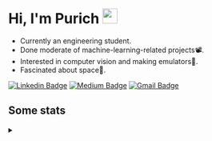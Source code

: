 <h1 align="left">Hi, I'm Purich
<img src="https://media.giphy.com/media/hvRJCLFzcasrR4ia7z/giphy.gif" width="30px"/></h1>

* Currently an engineering student.
* Done moderate of machine-learning-related projects:film_projector:.
* Interested in computer vision and making emulators:space_invader:.
* Fascinated about space:milky_way:.

[![Linkedin Badge](https://img.shields.io/badge/-Purich-blue?style=flat-square&logo=Linkedin&logoColor=white&link=https://www.linkedin.com/in/purich-siritip-16b3b3255/)](https://www.linkedin.com/in/purich-siritip-16b3b3255) [![Medium Badge](https://img.shields.io/badge/-@purich-gray?style=flat-square&labelColor=000000&logo=Medium&link=https://medium.com/@phuritsiritip)](https://medium.com/@phuritsiritip)
[![Gmail Badge](https://img.shields.io/badge/-mark.phurit@gmail.com-c14438?style=flat-square&logo=Gmail&logoColor=white&link=mailto:mark.phurit@gmail.com)](mailto:mark.phurit@gmail.com)

## Some stats

<details>
  <summary></summary>
  
  <!--START_SECTION:waka-->
**I'm an Early 🐤** 

```text
🌞 Morning                238 commits         █████████░░░░░░░░░░░░░░░░   36.34 % 
🌆 Daytime                213 commits         ████████░░░░░░░░░░░░░░░░░   32.52 % 
🌃 Evening                169 commits         ██████░░░░░░░░░░░░░░░░░░░   25.80 % 
🌙 Night                  35 commits          █░░░░░░░░░░░░░░░░░░░░░░░░   05.34 % 
```


📊 **This Week I Spent My Time On** 

```text
💬 Programming Languages: 
Python                   3 mins              █████████████████████████   100.00 % 

🐱‍💻 Projects: 
sd-webui-controlnet      3 mins              █████████████████████████   100.00 % 
```


<!--END_SECTION:waka-->

  <!--START_SECTION:waka-simple-->

```text
From: 19 January 2023 - To: 21 June 2023

Total Time: 42 hrs 44 mins

Python       38 hrs 30 mins  ██████████████████████▓░░   90.07 %
C++          1 hr 42 mins    █░░░░░░░░░░░░░░░░░░░░░░░░   04.00 %
YAML         50 mins         ▒░░░░░░░░░░░░░░░░░░░░░░░░   01.98 %
Markdown     34 mins         ▒░░░░░░░░░░░░░░░░░░░░░░░░   01.36 %
Git Config   16 mins         ░░░░░░░░░░░░░░░░░░░░░░░░░   00.64 %
Text         11 mins         ░░░░░░░░░░░░░░░░░░░░░░░░░   00.46 %
```

<!--END_SECTION:waka-simple-->

  <!--![Anurag's GitHub stats](https://github-readme-stats.vercel.app/api?username=vikimark&show_icons=true&theme=gruvbox_light)-->
  
</details>

<!--
**vikimark/vikimark** is a ✨ _special_ ✨ repository because its `README.md` (this file) appears on your GitHub profile.

Here are some ideas to get you started:

- 🔭 I’m currently working on ...
- 🌱 I’m currently learning ...
- 👯 I’m looking to collaborate on ...
- 🤔 I’m looking for help with ...
- 💬 Ask me about ...
- 📫 How to reach me: ...
- 😄 Pronouns: ...
- ⚡ Fun fact: ...
-->

